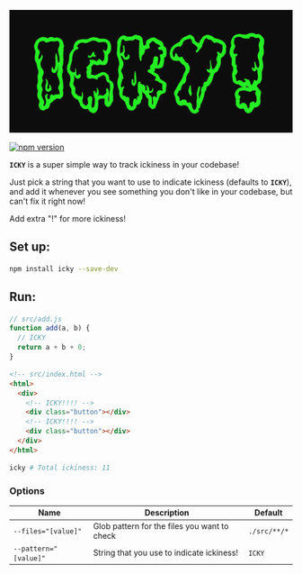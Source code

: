 [![icky](https://github.com/phenomnomnominal/icky/blob/master/docs/logo.png)](https://phenomnomnominal.github.io/icky/)

[![npm version](https://img.shields.io/npm/v/icky.svg)](https://img.shields.io/npm/v/icky.svg)

**`ICKY`** is a super simple way to track ickiness in your codebase!

Just pick a string that you want to use to indicate ickiness (defaults to **`ICKY`**), and add it whenever you see something you don't like in your codebase, but can't fix it right now!

Add extra "!" for more ickiness!

## Set up:

```bash
npm install icky --save-dev
```

## Run:

```js
// src/add.js
function add(a, b) {
  // ICKY
  return a + b + 0;
}
```

```html
<!-- src/index.html -->
<html>
  <div>
    <!-- ICKY!!!! -->
    <div class="button"></div>
    <!-- ICKY!!!! -->
    <div class="button"></div>
  </div>
</html>
```

```bash
icky # Total ickiness: 11
```

### Options

| Name                  | Description                                  | Default      |
| --------------------- | -------------------------------------------- | ------------ |
| `--files="[value]"`   | Glob pattern for the files you want to check | `./src/**/*` |
| `--pattern="[value]"` | String that you use to indicate ickiness!    | `ICKY`       |
